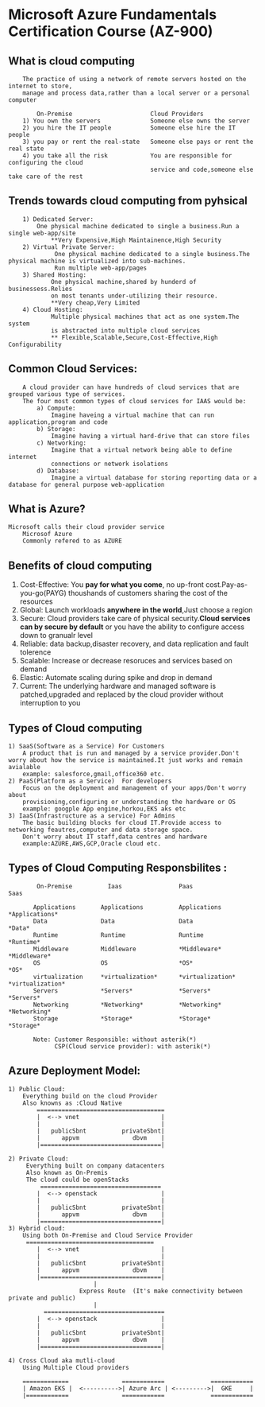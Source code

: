 # Microsoft Azure Fundamentals Certification Course (AZ-900) 

## What is cloud computing
        The practice of using a network of remote servers hosted on the internet to store,
        manage and process data,rather than a local server or a personal computer

            On-Premise                      Cloud Providers
        1) You own the servers              Someone else owns the server
        2) you hire the IT people           Someone else hire the IT people
        3) you pay or rent the real-state   Someone else pays or rent the real state
        4) you take all the risk            You are responsible for configuring the cloud 
                                            service and code,someone else take care of the rest
    
## Trends towards cloud computing from pyhsical 
        1) Dedicated Server: 
            One physical machine dedicated to single a business.Run a single web-app/site
                **Very Expensive,High Maintainence,High Security
        2) Virtual Private Server:
                 One physical machine dedicated to a single business.The physical machine is virtualized into sub-machines.
                 Run multiple web-app/pages
        3) Shared Hosting:
                One physical machine,shared by hunderd of businessess.Relies
                on most tenants under-utilizing their resource.
                **Very cheap,Very Limited
        4) Cloud Hosting:
                Multiple physical machines that act as one system.The system
                is abstracted into multiple cloud services
                ** Flexible,Scalable,Secure,Cost-Effective,High Configurability

## Common Cloud Services:
        A cloud provider can have hundreds of cloud services that are grouped various type of services.
        The four most common types of cloud services for IAAS would be:
            a) Compute:
                Imagine haveing a virtual machine that can run application,program and code
            b) Storage:
                Imagine having a virtual hard-drive that can store files
            c) Networking:
                Imagine that a virtual network being able to define internet 
                connections or network isolations
            d) Database:
                Imagine a virtual database for storing reporting data or a database for general purpose web-application

## What is Azure?
    Microsoft calls their cloud provider service
        Microsof Azure
        Commonly refered to as AZURE
## Benefits of cloud computing
1) Cost-Effective:
    You **pay for what you come**, no up-front cost.Pay-as-you-go(PAYG) thoushands of customers sharing the cost of the resources
2) Global:
    Launch workloads **anywhere in the world**,Just choose a region
3) Secure:
    Cloud providers take care of physical security.**Cloud services can by secure by default** or you have the ability to configure access down to granualr level
4) Reliable:
    data backup,disaster recovery, and data replication and fault tolerence
5) Scalable:
    Increase or decrease resoruces and services based on demand
6) Elastic:
    Automate scaling during spike and drop in demand
7) Current:
    The underlying hardware and managed software is patched,upgraded and replaced by the cloud provider without interruption to you

## Types of Cloud computing
    1) SaaS(Software as a Service) For Customers
        A product that is run and managed by a service provider.Don't worry about how the service is maintained.It just works and remain avialable
        example: salesforce,gmail,office360 etc.
    2) PaaS(Platform as a Service)  For developers
        Focus on the deployment and management of your apps/Don't worry about
        provisioning,configuring or understanding the hardware or OS
        example: googple App engine,horkou,EKS aks etc
    3) IaaS(Infrastructure as a service) For Admins
        The basic building blocks for cloud IT.Provide access to networking feautres,computer and data storage space.
        Don't worry about IT staff,data centres and hardware
        example:AZURE,AWS,GCP,Oracle cloud etc.

## Types of Cloud Computing Responsbilites :
            On-Premise          Iaas                Paas                Saas

           Applications       Applications          Applications       *Applications*       
           Data               Data                  Data               *Data*
           Runtime            Runtime               Runtime            *Runtime*
           Middleware         Middleware            *Middleware*       *Middleware*
           OS                 OS                    *OS*               *OS*
           virtualization     *virtualization*      *virtualization*   *virtualization*    
           Servers            *Servers*             *Servers*          *Servers*
           Networking         *Networking*          *Networking*       *Networking*
           Storage            *Storage*             *Storage*          *Storage*

           Note: Customer Responsible: without asterik(*)
                 CSP(Cloud service provider): with asterik(*)

## Azure Deployment Model:
    1) Public Cloud:
        Everything build on the cloud Provider 
        Also knowns as :Cloud Native
            ====================================
            |  <--> vnet                       |
            |                                  |   
            |   publicSbnt          privateSbnt|
            |      appvm               dbvm    |
            |==================================|   
   
    2) Private Cloud:     
         Everything built on company datacenters
         Also known as On-Premis
         The cloud could be openStacks    
             ==================================
            |  <--> openstack                  |
            |                                  |   
            |   publicSbnt          privateSbnt|
            |      appvm               dbvm    |
            |==================================|                   
    3) Hybrid cloud:
        Using both On-Premise and Cloud Service Provider
         ====================================
            |  <--> vnet                       |
            |                                  |   
            |   publicSbnt          privateSbnt|
            |      appvm               dbvm    |
            |==================================|  
                            |
                        Express Route  (It's make connectivity between private and public)
                            |
              ==================================
            |  <--> openstack                  |
            |                                  |   
            |   publicSbnt          privateSbnt|
            |      appvm               dbvm    |
            |==================================|  

    4) Cross Cloud aka mutli-cloud
        Using Multiple Cloud providers   

        =============               ============             ============
        | Amazon EKS |  <---------->| Azure Arc | <--------->|  GKE     |
        |============               ============             ============